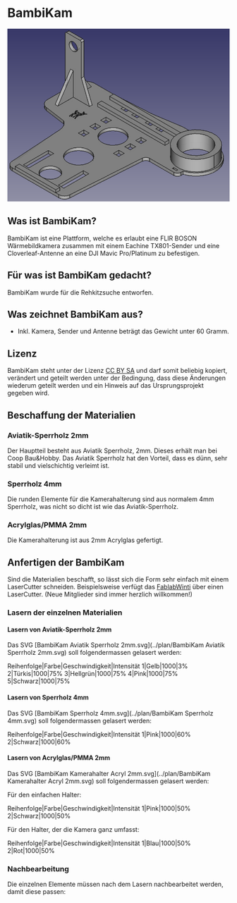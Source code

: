 # BambiKam

![Bild der BambiKam](./bilder/bild.png)

## Was ist BambiKam?

BambiKam ist eine Plattform, welche es erlaubt eine FLIR BOSON Wärmebildkamera zusammen mit einem Eachine TX801-Sender und eine Cloverleaf-Antenne an eine DJI Mavic Pro/Platinum zu befestigen.

## Für was ist BambiKam gedacht?

BambiKam wurde für die Rehkitzsuche entworfen.

## Was zeichnet BambiKam aus?

* Inkl. Kamera, Sender und Antenne beträgt das Gewicht unter 60 Gramm.

## Lizenz

BambiKam steht unter der Lizenz [CC BY SA](https://creativecommons.org/licenses/by-sa/3.0/ch/) und darf somit beliebig kopiert, verändert und geteilt werden unter der Bedingung, dass diese Änderungen wiederum geteilt werden und ein Hinweis auf das Ursprungsprojekt gegeben wird.

## Beschaffung der Materialien

### Aviatik-Sperrholz 2mm

Der Hauptteil besteht aus Aviatik Sperrholz, 2mm. Dieses erhält man bei Coop Bau&Hobby.
Das Aviatik Sperrholz hat den Vorteil, dass es dünn, sehr stabil und vielschichtig verleimt ist.

### Sperrholz 4mm

Die runden Elemente für die Kamerahalterung sind aus normalem 4mm Sperrholz, was nicht so dicht ist wie das Aviatik-Sperrholz.

### Acrylglas/PMMA 2mm

Die Kamerahalterung ist aus 2mm Acrylglas gefertigt.

## Anfertigen der BambiKam

Sind die Materialien beschafft, so lässt sich die Form sehr einfach mit einem LaserCutter schneiden.
Beispielsweise verfügt das [FablabWinti](https://www.fablabwinti.ch/das-lab/ausstattung/lasercutter/) über einen LaserCutter. (Neue Mitglieder sind immer herzlich willkommen!)

### Lasern der einzelnen Materialien

#### Lasern von Aviatik-Sperrholz 2mm

Das SVG [BambiKam Aviatik Sperrholz 2mm.svg](../plan/BambiKam Aviatik Sperrholz 2mm.svg) soll folgendermassen gelasert werden:

Reihenfolge|Farbe|Geschwindigkeit|Intensität
1|Gelb|1000|3%
2|Türkis|1000|75%
3|Hellgrün|1000|75%
4|Pink|1000|75%
5|Schwarz|1000|75%

#### Lasern von Sperrholz 4mm

Das SVG [BambiKam Sperrholz 4mm.svg](../plan/BambiKam Sperrholz 4mm.svg) soll folgendermassen gelasert werden:

Reihenfolge|Farbe|Geschwindigkeit|Intensität
1|Pink|1000|60%
2|Schwarz|1000|60%

#### Lasern von Acrylglas/PMMA 2mm

Das SVG [BambiKam Kamerahalter Acryl 2mm.svg](../plan/BambiKam Kamerahalter Acryl 2mm.svg) soll folgendermassen gelasert werden:

Für den einfachen Halter:

Reihenfolge|Farbe|Geschwindigkeit|Intensität
1|Pink|1000|50%
2|Schwarz|1000|50%

Für den Halter, der die Kamera ganz umfasst:

Reihenfolge|Farbe|Geschwindigkeit|Intensität
1|Blau|1000|50%
2|Rot|1000|50%

### Nachbearbeitung

Die einzelnen Elemente müssen nach dem Lasern nachbearbeitet werden, damit diese passen:


